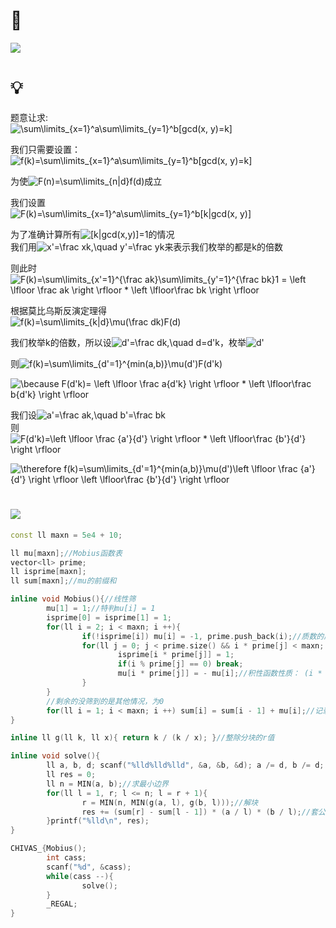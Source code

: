 # 🔗
<a href="https://www.luogu.com.cn/problem/P3455"><img src="https://img-blog.csdnimg.cn/20210609173007312.png"></a>

# 💡
题意让求:  
<img src="https://latex.codecogs.com/svg.image?\sum\limits_{x=1}^a\sum\limits_{y=1}^b[gcd(x,&space;y)=k]" title="\sum\limits_{x=1}^a\sum\limits_{y=1}^b[gcd(x, y)=k]" />  
  
我们只需要设置：  
<img src="https://latex.codecogs.com/svg.image?f(k)=\sum\limits_{x=1}^a\sum\limits_{y=1}^b[gcd(x,&space;y)=k]" title="f(k)=\sum\limits_{x=1}^a\sum\limits_{y=1}^b[gcd(x, y)=k]" />  
  
为使<img src="https://latex.codecogs.com/svg.image?F(n)=\sum\limits_{n|d}f(d)" title="F(n)=\sum\limits_{n|d}f(d)" />成立  
  
我们设置  
<img src="https://latex.codecogs.com/svg.image?F(k)=\sum\limits_{x=1}^a\sum\limits_{y=1}^b[k|gcd(x,&space;y)]" title="F(k)=\sum\limits_{x=1}^a\sum\limits_{y=1}^b[k|gcd(x, y)]" />  
  
为了准确计算所有<img src="https://latex.codecogs.com/svg.image?[k|gcd(x,y)]=1" title="[k|gcd(x,y)]=1" />的情况  
我们用<img src="https://latex.codecogs.com/svg.image?x'=\frac&space;xk,\quad&space;y'=\frac&space;yk" title="x'=\frac xk,\quad y'=\frac yk" />来表示我们枚举的都是k的倍数  
  
则此时<img src="https://latex.codecogs.com/svg.image?F(k)=\sum\limits_{x'=1}^{\frac&space;ak}\sum\limits_{y'=1}^{\frac&space;bk}1&space;=&space;\left&space;\lfloor&space;\frac&space;ak&space;\right&space;\rfloor&space;*&space;\left&space;\lfloor\frac&space;bk&space;&space;\right&space;\rfloor" title="F(k)=\sum\limits_{x'=1}^{\frac ak}\sum\limits_{y'=1}^{\frac bk}1 = \left \lfloor \frac ak \right \rfloor * \left \lfloor\frac bk \right \rfloor" />  
  
根据莫比乌斯反演定理得  
<img src="https://latex.codecogs.com/svg.image?f(k)=\sum\limits_{k|d}\mu(\frac&space;dk)F(d)" title="f(k)=\sum\limits_{k|d}\mu(\frac dk)F(d)" />  
  
我们枚举k的倍数，所以设<img src="https://latex.codecogs.com/svg.image?d'=\frac&space;dk,\quad&space;d=d'k" title="d'=\frac dk,\quad d=d'k" />，枚举<img src="https://latex.codecogs.com/svg.image?d'" title="d'" />  
  
则<img src="https://latex.codecogs.com/svg.image?f(k)=\sum\limits_{d'=1}^{min(a,b)}\mu(d')F(d'k)" title="f(k)=\sum\limits_{d'=1}^{min(a,b)}\mu(d')F(d'k)" />  
  
<img src="https://latex.codecogs.com/svg.image?\because&space;F(d'k)=&space;\left&space;\lfloor&space;\frac&space;a{d'k}&space;\right&space;\rfloor&space;*&space;\left&space;\lfloor\frac&space;b{d'k}&space;&space;\right&space;\rfloor" title="\because F(d'k)= \left \lfloor \frac a{d'k} \right \rfloor * \left \lfloor\frac b{d'k} \right \rfloor" />  
  
我们设<img src="https://latex.codecogs.com/svg.image?a'=\frac&space;ak,\quad&space;b'=\frac&space;bk" title="a'=\frac ak,\quad b'=\frac bk" />  
则<img src="https://latex.codecogs.com/svg.image?F(d'k)=\left&space;\lfloor&space;\frac&space;{a'}{d'}&space;\right&space;\rfloor&space;*&space;\left&space;\lfloor\frac&space;{b'}{d'}&space;&space;\right&space;\rfloor" title="F(d'k)=\left \lfloor \frac {a'}{d'} \right \rfloor * \left \lfloor\frac {b'}{d'} \right \rfloor" />  
  
<img src="https://latex.codecogs.com/svg.image?\therefore&space;f(k)=\sum\limits_{d'=1}^{min(a,b)}\mu(d')\left&space;\lfloor&space;\frac&space;{a'}{d'}&space;\right&space;\rfloor&space;\left&space;\lfloor\frac&space;{b'}{d'}&space;&space;\right&space;\rfloor" title="\therefore f(k)=\sum\limits_{d'=1}^{min(a,b)}\mu(d')\left \lfloor \frac {a'}{d'} \right \rfloor \left \lfloor\frac {b'}{d'} \right \rfloor" />  
  

# <img src="https://img-blog.csdnimg.cn/20210713144601841.png" >
```cpp
const ll maxn = 5e4 + 10;

ll mu[maxn];//Mobius函数表
vector<ll> prime;
ll isprime[maxn];
ll sum[maxn];//mu的前缀和

inline void Mobius(){//线性筛
        mu[1] = 1;//特判mu[i] = 1
        isprime[0] = isprime[1] = 1;
        for(ll i = 2; i < maxn; i ++){
                if(!isprime[i]) mu[i] = -1, prime.push_back(i);//质数的质因子只有自己，所以为-1
                for(ll j = 0; j < prime.size() && i * prime[j] < maxn; j ++){
                        isprime[i * prime[j]] = 1;
                        if(i % prime[j] == 0) break;
                        mu[i * prime[j]] = - mu[i];//积性函数性质： (i * prime[j])多出来一个质数因数(prime[j])，修正为 (-1) * mu[i]
                }
        }
        //剩余的没筛到的是其他情况，为0
        for(ll i = 1; i < maxn; i ++) sum[i] = sum[i - 1] + mu[i];//记录前缀和，为了整除分块
}

inline ll g(ll k, ll x){ return k / (k / x); }//整除分块的r值

inline void solve(){
        ll a, b, d; scanf("%lld%lld%lld", &a, &b, &d); a /= d, b /= d;
        ll res = 0;
        ll n = MIN(a, b);//求最小边界
        for(ll l = 1, r; l <= n; l = r + 1){
                r = MIN(n, MIN(g(a, l), g(b, l)));//解块
                res += (sum[r] - sum[l - 1]) * (a / l) * (b / l);//套公式
        }printf("%lld\n", res);
}

CHIVAS_{Mobius();
        int cass;
        scanf("%d", &cass);
        while(cass --){
                solve();
        }
        _REGAL;
}
```
